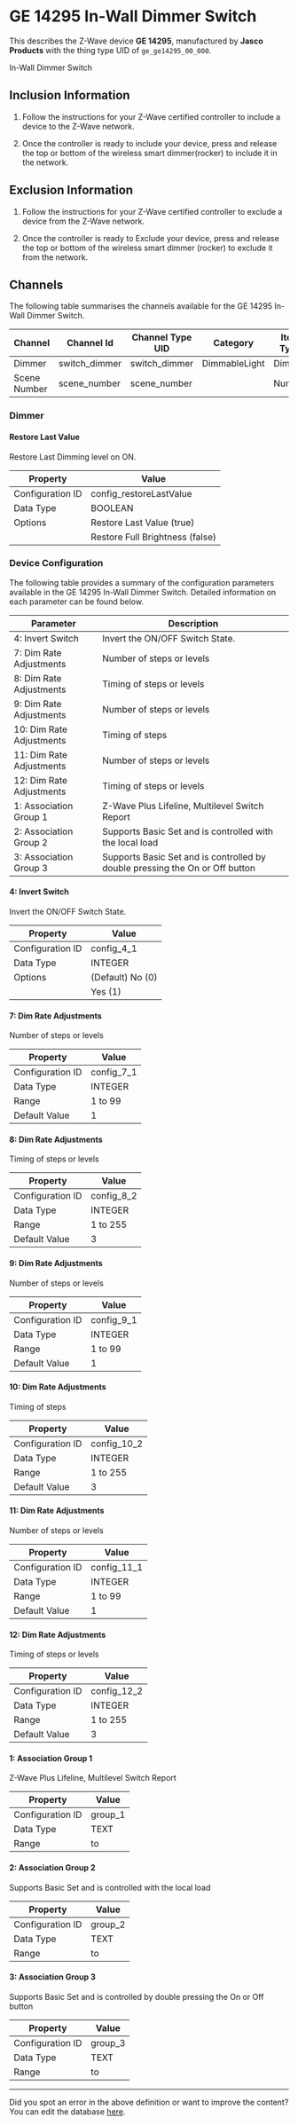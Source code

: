 
# GE 14295 In-Wall Dimmer Switch

This describes the Z-Wave device **GE 14295**, manufactured by **Jasco Products** with the thing type UID of ```ge_ge14295_00_000```. 

In-Wall Dimmer Switch  


## Inclusion Information ##

1. Follow the instructions for your Z-Wave certified controller to include a device to the Z-Wave network.

2. Once the controller is ready to include your device, press and release the top or bottom of the wireless smart dimmer(rocker) to include it in the network. 

  


## Exclusion Information ##

1. Follow the instructions for your Z-Wave certified controller to exclude a device from the Z-Wave network.

2. Once the controller is ready to Exclude your device, press and release the top or bottom of the wireless smart dimmer (rocker) to exclude it from the network. 

## Channels
The following table summarises the channels available for the GE 14295 In-Wall Dimmer Switch.

| Channel | Channel Id | Channel Type UID | Category | Item Type |
|---------|------------|------------------|----------|-----------|
| Dimmer | switch_dimmer | switch_dimmer | DimmableLight | Dimmer |
| Scene Number | scene_number | scene_number |  | Number |



### Dimmer

#### Restore Last Value

Restore Last Dimming level on ON.


| Property         | Value    |
|------------------|----------|
| Configuration ID | config_restoreLastValue |
| Data Type        | BOOLEAN || Default Value | true |
| Options | Restore Last Value (true) |
|  | Restore Full Brightness (false) |






### Device Configuration
The following table provides a summary of the configuration parameters available in the GE 14295 In-Wall Dimmer Switch.
Detailed information on each parameter can be found below.

| Parameter   | Description |
|-------------|-------------|
| 4: Invert Switch | Invert the ON/OFF Switch State. |
| 7: Dim Rate Adjustments | Number of steps or levels |
| 8: Dim Rate Adjustments | Timing of steps or levels |
| 9: Dim Rate Adjustments | Number of steps or levels |
| 10: Dim Rate Adjustments | Timing of steps |
| 11: Dim Rate Adjustments | Number of steps or levels |
| 12: Dim Rate Adjustments | Timing of steps or levels |
| 1: Association Group 1 | Z-Wave Plus Lifeline, Multilevel Switch Report |
| 2: Association Group 2 | Supports Basic Set and is controlled with the local load |
| 3: Association Group 3 | Supports Basic Set and is controlled by double pressing the On or Off button |




#### 4: Invert Switch

Invert the ON/OFF Switch State.


| Property         | Value    |
|------------------|----------|
| Configuration ID | config_4_1 |
| Data Type        | INTEGER || Default Value | 0 |
| Options | (Default) No (0) |
|  | Yes (1) |






#### 7: Dim Rate Adjustments

Number of steps or levels


| Property         | Value    |
|------------------|----------|
| Configuration ID | config_7_1 |
| Data Type        | INTEGER |
| Range | 1 to 99 |
| Default Value | 1 |






#### 8: Dim Rate Adjustments

Timing of steps or levels


| Property         | Value    |
|------------------|----------|
| Configuration ID | config_8_2 |
| Data Type        | INTEGER |
| Range | 1 to 255 |
| Default Value | 3 |






#### 9: Dim Rate Adjustments

Number of steps or levels


| Property         | Value    |
|------------------|----------|
| Configuration ID | config_9_1 |
| Data Type        | INTEGER |
| Range | 1 to 99 |
| Default Value | 1 |






#### 10: Dim Rate Adjustments

Timing of steps


| Property         | Value    |
|------------------|----------|
| Configuration ID | config_10_2 |
| Data Type        | INTEGER |
| Range | 1 to 255 |
| Default Value | 3 |






#### 11: Dim Rate Adjustments

Number of steps or levels


| Property         | Value    |
|------------------|----------|
| Configuration ID | config_11_1 |
| Data Type        | INTEGER |
| Range | 1 to 99 |
| Default Value | 1 |






#### 12: Dim Rate Adjustments

Timing of steps or levels


| Property         | Value    |
|------------------|----------|
| Configuration ID | config_12_2 |
| Data Type        | INTEGER |
| Range | 1 to 255 |
| Default Value | 3 |






#### 1: Association Group 1

Z-Wave Plus Lifeline, Multilevel Switch Report


| Property         | Value    |
|------------------|----------|
| Configuration ID | group_1 |
| Data Type        | TEXT |
| Range |  to  |






#### 2: Association Group 2

Supports Basic Set and is controlled with the local load


| Property         | Value    |
|------------------|----------|
| Configuration ID | group_2 |
| Data Type        | TEXT |
| Range |  to  |






#### 3: Association Group 3

Supports Basic Set and is controlled by double pressing the On or Off button


| Property         | Value    |
|------------------|----------|
| Configuration ID | group_3 |
| Data Type        | TEXT |
| Range |  to  |






---

Did you spot an error in the above definition or want to improve the content?
You can edit the database [here](http://www.cd-jackson.com/index.php/zwave/zwave-device-database/zwave-device-list/devicesummary/680).

